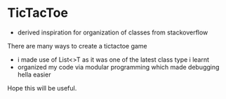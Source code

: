 # TicTacToe
- derived inspiration for organization of classes from stackoverflow

There are many ways to create a tictactoe game
- i made use of List<>T as it was one of the latest class type i learnt
- organized my code via modular programming which made debugging hella easier

Hope this will be useful. 
